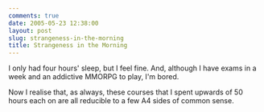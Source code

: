 ```yaml
---
comments: true
date: 2005-05-23 12:38:00
layout: post
slug: strangeness-in-the-morning
title: Strangeness in the Morning
---
```


I only had four hours' sleep, but I feel fine.  And, although I have exams in a week and an addictive MMORPG to play, I'm bored.  

Now I realise that, as always, these courses that I spent upwards of 50 hours each on are all reducible to a few A4 sides of common sense.  


